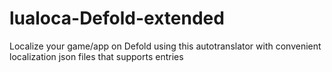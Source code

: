 # lualoca-Defold-extended
Localize your game/app on Defold using this autotranslator with convenient localization json files that supports entries
